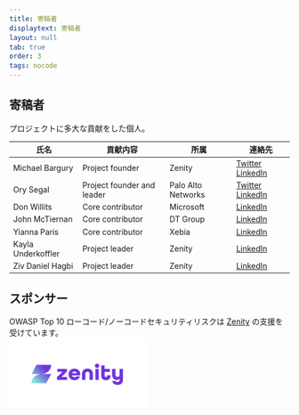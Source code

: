 ```yaml
---
title: 寄稿者
displaytext: 寄稿者
layout: null
tab: true
order: 3
tags: nocode
---
```


## 寄稿者

プロジェクトに多大な貢献をした個人。

| 氏名 | 貢献内容 | 所属 | 連絡先 |
| --- | --- | --- | --- |
| Michael Bargury | Project founder | Zenity | [Twitter](https://twitter.com/mbrg0) [LinkedIn](https://www.linkedin.com/in/michaelbargury/) |
| Ory Segal | Project founder and leader | Palo Alto Networks | [Twitter](https://twitter.com/orysegal) [LinkedIn](https://www.linkedin.com/in/orysegal/) |
| Don Willits | Core contributor | Microsoft | [LinkedIn](https://www.linkedin.com/in/don-willits-9081835/) |
| John McTiernan | Core contributor | DT Group | [LinkedIn](https://www.linkedin.com/in/john-mctiernan/) |
| Yianna Paris | Core contributor | Xebia | [LinkedIn](https://www.linkedin.com/in/salted-hash/) |
| Kayla Underkoffler | Project leader | Zenity | [LinkedIn](https://www.linkedin.com/in/kayla-underkoffler-7400673a/) |
| Ziv Daniel Hagbi | Project leader | Zenity | [LinkedIn](https://www.linkedin.com/in/ziv-hagbi/) |

## スポンサー

OWASP Top 10 ローコード/ノーコードセキュリティリスクは [Zenity](https://www.zenity.io/) の支援を受けています。
<br>
<a href="https://www.zenity.io"><img src="assets/images/zenity-logo.png" alt="Zenity.io" width="250" height="125" /></a>
